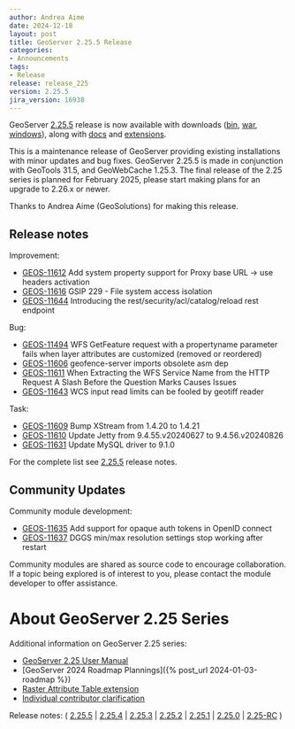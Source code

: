 ```yaml
---
author: Andrea Aime
date: 2024-12-18
layout: post
title: GeoServer 2.25.5 Release
categories:
- Announcements
tags:
- Release
release: release_225
version: 2.25.5
jira_version: 16938
--- 
```


GeoServer [2.25.5](/release/2.25.5/) release is now available
with downloads
([bin](https://sourceforge.net/projects/geoserver/files/GeoServer/2.25.5/geoserver-2.25.5-bin.zip/download),
[war](https://sourceforge.net/projects/geoserver/files/GeoServer/2.25.5/geoserver-2.25.5-war.zip/download),
[windows](https://sourceforge.net/projects/geoserver/files/GeoServer/2.25.5/GeoServer-2.25.5-winsetup.exe/download)), along with 
[docs](https://sourceforge.net/projects/geoserver/files/GeoServer/2.25.5/geoserver-2.25.5-htmldoc.zip/download) and
[extensions](https://sourceforge.net/projects/geoserver/files/GeoServer/2.25.5/extensions/).

This is a maintenance release of GeoServer providing existing installations with minor updates and bug fixes.
GeoServer 2.25.5 is made in conjunction with GeoTools 31.5, and GeoWebCache 1.25.3. 
The final release of the 2.25 series is planned for February 2025, please start making plans for an upgrade to 2.26.x or newer.

Thanks to Andrea Aime (GeoSolutions) for making this release. 

## Release notes

Improvement:

* [GEOS-11612](https://osgeo-org.atlassian.net/browse/GEOS-11612) Add system property support for Proxy base URL -> use headers activation
* [GEOS-11616](https://osgeo-org.atlassian.net/browse/GEOS-11616) GSIP 229 - File system access isolation
* [GEOS-11644](https://osgeo-org.atlassian.net/browse/GEOS-11644) Introducing the rest/security/acl/catalog/reload rest endpoint

Bug:

* [GEOS-11494](https://osgeo-org.atlassian.net/browse/GEOS-11494) WFS GetFeature request with a propertyname parameter fails when layer attributes are customized (removed or reordered)
* [GEOS-11606](https://osgeo-org.atlassian.net/browse/GEOS-11606) geofence-server imports obsolete asm dep
* [GEOS-11611](https://osgeo-org.atlassian.net/browse/GEOS-11611) When Extracting the WFS Service Name from the HTTP Request A Slash Before the Question Marks Causes Issues
* [GEOS-11643](https://osgeo-org.atlassian.net/browse/GEOS-11643) WCS input read limits can be fooled by geotiff reader

Task:

* [GEOS-11609](https://osgeo-org.atlassian.net/browse/GEOS-11609) Bump XStream from 1.4.20 to 1.4.21
* [GEOS-11610](https://osgeo-org.atlassian.net/browse/GEOS-11610) Update Jetty from 9.4.55.v20240627 to 9.4.56.v20240826
* [GEOS-11631](https://osgeo-org.atlassian.net/browse/GEOS-11631) Update MySQL driver to 9.1.0

For the complete list see [2.25.5](https://github.com/geoserver/geoserver/releases/tag/2.25.5) release notes. 

## Community Updates

Community module development:

* [GEOS-11635](https://osgeo-org.atlassian.net/browse/GEOS-11635) Add support for opaque auth tokens in OpenID connect
* [GEOS-11637](https://osgeo-org.atlassian.net/browse/GEOS-11637) DGGS min/max resolution settings stop working after restart

Community modules are shared as source code to encourage collaboration. If a topic being explored is of interest to you, please contact the module developer to offer assistance. 

# About GeoServer 2.25 Series

Additional information on GeoServer 2.25 series:

* [GeoServer 2.25 User Manual](https://docs.geoserver.org/2.25.x/en/user/)
* [GeoServer 2024 Roadmap Plannings]({% post_url 2024-01-03-roadmap %}) 
* [Raster Attribute Table extension](https://github.com/geoserver/geoserver/wiki/GSIP-222)
* [Individual contributor clarification](https://github.com/geoserver/geoserver/wiki/GSIP-224)

Release notes:
( [2.25.5](https://github.com/geoserver/geoserver/releases/tag/2.25.5)
| [2.25.4](https://github.com/geoserver/geoserver/releases/tag/2.25.4)
| [2.25.3](https://github.com/geoserver/geoserver/releases/tag/2.25.3)
| [2.25.2](https://github.com/geoserver/geoserver/releases/tag/2.25.2)
| [2.25.1](https://github.com/geoserver/geoserver/releases/tag/2.25.1)
| [2.25.0](https://github.com/geoserver/geoserver/releases/tag/2.25.0)
| [2.25-RC](https://github.com/geoserver/geoserver/releases/tag/2.25-RC)
) 

